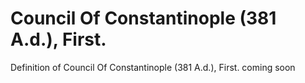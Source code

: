 # Council Of Constantinople (381 A.d.), First.
Definition of Council Of Constantinople (381 A.d.), First. coming soon
